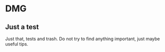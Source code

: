 # DMG
## Just a test
Just that, tests and trash. Do not try to find anything important, just maybe useful tips.
